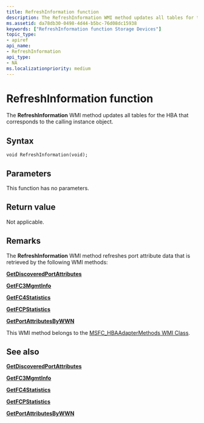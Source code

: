 ```yaml
---
title: RefreshInformation function
description: The RefreshInformation WMI method updates all tables for the HBA that corresponds to the calling instance object.
ms.assetid: da78db30-0498-4d44-b5bc-76d08dc15938
keywords: ["RefreshInformation function Storage Devices"]
topic_type:
- apiref
api_name:
- RefreshInformation
api_type:
- NA
ms.localizationpriority: medium
---
```


# RefreshInformation function


The **RefreshInformation** WMI method updates all tables for the HBA that corresponds to the calling instance object.

Syntax
------

```ManagedCPlusPlus
void RefreshInformation(void);
```

Parameters
----------

This function has no parameters.

Return value
------------

Not applicable.

Remarks
-------

The **RefreshInformation** WMI method refreshes port attribute data that is retrieved by the following WMI methods:

[**GetDiscoveredPortAttributes**](getdiscoveredportattributes.md)

[**GetFC3MgmtInfo**](getfc3mgmtinfo.md)

[**GetFC4Statistics**](getfc4statistics.md)

[**GetFCPStatistics**](getfcpstatistics.md)

[**GetPortAttributesByWWN**](getportattributesbywwn.md)

This WMI method belongs to the [MSFC\_HBAAdapterMethods WMI Class](msfc-hbaadaptermethods-wmi-class.md).

## <span id="see_also"></span>See also


[**GetDiscoveredPortAttributes**](getdiscoveredportattributes.md)

[**GetFC3MgmtInfo**](getfc3mgmtinfo.md)

[**GetFC4Statistics**](getfc4statistics.md)

[**GetFCPStatistics**](getfcpstatistics.md)

[**GetPortAttributesByWWN**](getportattributesbywwn.md)

 

 






